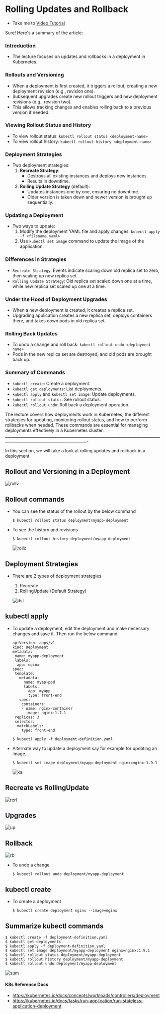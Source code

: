 # Rolling Updates and Rollback
  - Take me to [Video Tutorial](https://kodekloud.com/topic/rolling-updates-and-rollbacks/)



Sure! Here's a summary of the article:

### Introduction
- The lecture focuses on updates and rollbacks in a deployment in Kubernetes.

### Rollouts and Versioning
- When a deployment is first created, it triggers a rollout, creating a new deployment revision (e.g., revision one).
- Subsequent upgrades create new rollout triggers and new deployment revisions (e.g., revision two).
- This allows tracking changes and enables rolling back to a previous version if needed.

### Viewing Rollout Status and History
- To view rollout status: `kubectl rollout status <deployment-name>`
- To view rollout history: `kubectl rollout history <deployment-name>`

### Deployment Strategies
- Two deployment strategies:
  1. **Recreate Strategy**:
     - Destroys all existing instances and deploys new instances.
     - Results in downtime.
  2. **Rolling Update Strategy** (default):
     - Updates instances one by one, ensuring no downtime.
     - Older version is taken down and newer version is brought up sequentially.

### Updating a Deployment
- Two ways to update:
  1. Modify the deployment YAML file and apply changes: `kubectl apply -f <filename.yaml>`
  2. Use `kubectl set image` command to update the image of the application.

### Differences in Strategies
- `Recreate Strategy`: Events indicate scaling down old replica set to zero, then scaling up new replica set.
- `Rolling Update Strategy`: Old replica set scaled down one at a time, while new replica set scaled up one at a time.

### Under the Hood of Deployment Upgrades
- When a new deployment is created, it creates a replica set.
- Upgrading application creates a new replica set, deploys containers there, and takes down pods in old replica set.

### Rolling Back Updates
- To undo a change and roll back: `kubectl rollout undo <deployment-name>`
- Pods in the new replica set are destroyed, and old pods are brought back up.

### Summary of Commands
- `kubectl create`: Create a deployment.
- `kubectl get deployments`: List deployments.
- `kubectl apply` and `kubectl set image`: Update deployments.
- `kubectl rollout status`: See rollout status.
- `kubectl rollout undo`: Roll back a deployment operation.

The lecture covers how deployments work in Kubernetes, the different strategies for updating, monitoring rollout status, and how to perform rollbacks when needed. These commands are essential for managing deployments effectively in a Kubernetes cluster.
_______________________________________________________________________________________________________________________-

  
In this section, we will take a look at rolling updates and rollback in a deployment

## Rollout and Versioning in a Deployment

  ![rollv](../../images/rollv.PNG)
  
## Rollout commands
- You can see the status of the rollout by the below command
  ```
  $ kubectl rollout status deployment/myapp-deployment
  ```
- To see the history and revisions
  ```
  $ kubectl rollout history deployment/myapp-deployment
  ```
 
  ![rollc](../../images/rollc.PNG)
  
## Deployment Strategies
- There are 2 types of deployment strategies
  1. Recreate
  2. RollingUpdate (Default Strategy)
  
  ![dst](../../images/dst.PNG)
  
## kubectl apply
- To update a deployment, edit the deployment and make necessary changes and save it. Then run the below command.
  ```
  apiVersion: apps/v1
  kind: Deployment
  metadata:
   name: myapp-deployment
   labels:
    app: nginx
  spec:
   template:
     metadata:
       name: myap-pod
       labels:
         app: myapp
         type: front-end
     spec:
      containers:
      - name: nginx-container
        image: nginx:1.7.1
   replicas: 3
   selector:
    matchLabels:
      type: front-end       
  ```
  ```
  $ kubectl apply -f deployment-definition.yaml
  ```
- Alternate way to update a deployment say for example for updating an image.
  ```
  $ kubectl set image deployment/myapp-deployment nginx=nginx:1.9.1
  ```
  ![ka](../../images/ka.PNG)
  
## Recreate vs RollingUpdate
  
  ![rcrl](../../images/rcrl.PNG)
  
## Upgrades

  ![up](../../images/up.PNG)
  
## Rollback
  
  ![rb](../../images/rb.PNG)
  
- To undo a change
  ```
  $ kubectl rollout undo deployment/myapp-deployment
  ```
  
## kubectl create
- To create a deployment
  ```
  $ kubectl create deployment nginx --image=nginx
  ```
## Summarize kubectl commands
```
$ kubectl create -f deployment-definition.yaml
$ kubectl get deployments
$ kubectl apply -f deployment-definition.yaml
$ kubectl set image deployment/myapp-deployment nginx=nginx:1.9.1
$ kubectl rollout status deployment/myapp-deployment
$ kubectl rollout history deployment/myapp-deployment
$ kubectl rollout undo deployment/myapp-deployment
```

![sum](../../images/sum.PNG)
 
#### K8s Reference Docs
- https://kubernetes.io/docs/concepts/workloads/controllers/deployment
- https://kubernetes.io/docs/tasks/run-application/run-stateless-application-deployment
